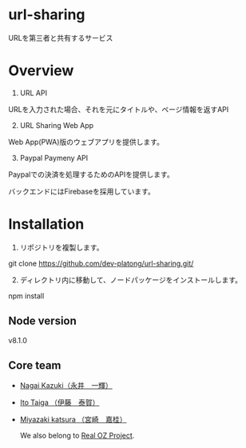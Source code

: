 # url-sharing
URLを第三者と共有するサービス

# Overview

1. URL API

 URLを入力された場合、それを元にタイトルや、ページ情報を返すAPI

2. URL Sharing Web App

 Web App(PWA)版のウェブアプリを提供します。

3. Paypal Paymeny API

 Paypalでの決済を処理するためのAPIを提供します。

バックエンドにはFirebaseを採用しています。


# Installation
1. リポジトリを複製します。

git clone https://github.com/dev-platong/url-sharing.git/

2. ディレクトリ内に移動して、ノードパッケージをインストールします。

npm install

## Node version
v8.1.0
 

## Core team

- [Nagai Kazuki（永井　一輝）](https://github.com/dev-platong)
- [Ito Taiga （伊藤　泰賀）](https://github.com/taiga246)
- [Miyazaki katsura （宮崎　嘉桂）](https://github.com/devTKM)

  We also belong to [Real OZ Project](https://github.com/realozproject).
